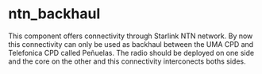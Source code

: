 # ntn_backhaul

This component offers connectivity through Starlink NTN network. By now this connectivity can only be used as backhaul between the UMA CPD and Telefonica CPD called Peñuelas. The radio should be deployed on one side and the core on the other and this connectivity interconects boths sides.
